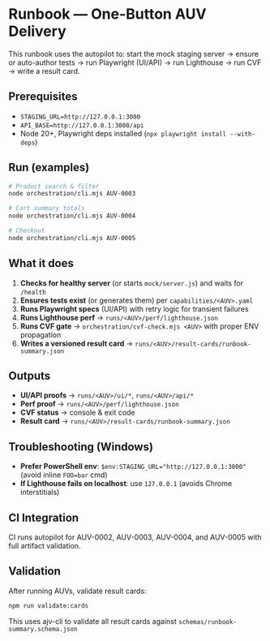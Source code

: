 # Runbook — One-Button AUV Delivery

This runbook uses the autopilot to: start the mock staging server → ensure or auto-author tests → run Playwright (UI/API) → run Lighthouse → run CVF → write a result card.

## Prerequisites

- `STAGING_URL=http://127.0.0.1:3000`
- `API_BASE=http://127.0.0.1:3000/api`
- Node 20+, Playwright deps installed (`npx playwright install --with-deps`)

## Run (examples)

```bash
# Product search & filter
node orchestration/cli.mjs AUV-0003

# Cart summary totals
node orchestration/cli.mjs AUV-0004

# Checkout
node orchestration/cli.mjs AUV-0005
```

## What it does

1. **Checks for healthy server** (or starts `mock/server.js`) and waits for `/health`
2. **Ensures tests exist** (or generates them) per `capabilities/<AUV>.yaml`
3. **Runs Playwright specs** (UI/API) with retry logic for transient failures
4. **Runs Lighthouse perf** → `runs/<AUV>/perf/lighthouse.json`
5. **Runs CVF gate** → `orchestration/cvf-check.mjs <AUV>` with proper ENV propagation
6. **Writes a versioned result card** → `runs/<AUV>/result-cards/runbook-summary.json`

## Outputs

- **UI/API proofs** → `runs/<AUV>/ui/*`, `runs/<AUV>/api/*`
- **Perf proof** → `runs/<AUV>/perf/lighthouse.json`
- **CVF status** → console & exit code
- **Result card** → `runs/<AUV>/result-cards/runbook-summary.json`

## Troubleshooting (Windows)

- **Prefer PowerShell env**: `$env:STAGING_URL="http://127.0.0.1:3000"` (avoid inline `FOO=bar` cmd)
- **If Lighthouse fails on localhost**: use `127.0.0.1` (avoids Chrome interstitials)

## CI Integration

CI runs autopilot for AUV-0002, AUV-0003, AUV-0004, and AUV-0005 with full artifact validation.

## Validation

After running AUVs, validate result cards:

```bash
npm run validate:cards
```

This uses ajv-cli to validate all result cards against `schemas/runbook-summary.schema.json`
